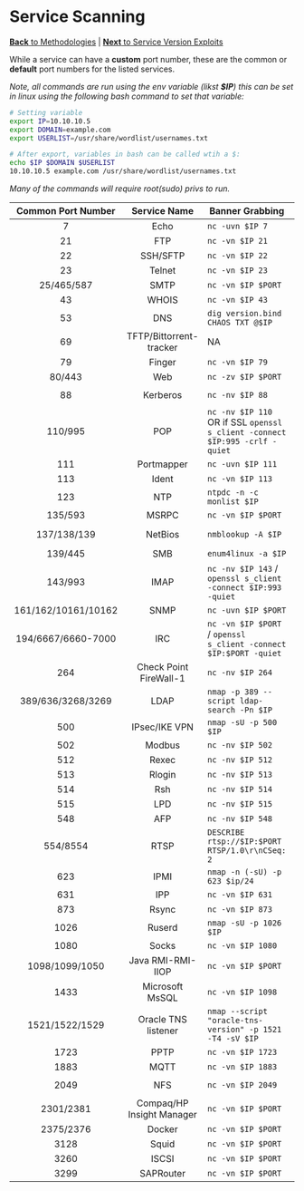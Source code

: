 # Service Scanning
[**Back** to Methodologies](/Methodology#methodologies) | [**Next** to Service Version Exploits](/Methodology/Network/Service_Version_Exploits.md#service-version-exploits)

While a service can have a **custom** port number, these are the common or **default** port numbers for the listed services.

*Note, all commands are run using the env variable (likst **$IP**) this can be set in linux using the following bash command to set that variable:*

```bash
# Setting variable
export IP=10.10.10.5
export DOMAIN=example.com
export USERLIST=/usr/share/wordlist/usernames.txt

# After export, variables in bash can be called wtih a $:
echo $IP $DOMAIN $USERLIST
10.10.10.5 example.com /usr/share/wordlist/usernames.txt
```

*Many of the commands will require root(sudo) privs to run.*

| Common Port Number | Service Name | Banner Grabbing | Basic enumeration |
| :-: | :-: | - | - |
| 7 | Echo | `nc -uvn $IP 7` | NA |
| 21 | FTP | `nc -vn $IP 21` | `nmap --script ftp-* -p 21 $IP` |
| 22 | SSH/SFTP| `nc -vn $IP 22` | `nmap -sC -sV --script ssh* -p 22 $IP` |
| 23 | Telnet| `nc -vn $IP 23` | `nmap -n -sV -Pn --script "*telnet* and safe" -p 23 $IP` |
| 25/465/587 | SMTP| `nc -vn $IP $PORT` | `nmap -p25 --script smtp-commands $IP` |
| 43 | WHOIS| `nc -vn $IP 43` | `whois -h $IP -p 43 "domain"` |
| 53 | DNS| `dig version.bind CHAOS TXT @$IP` | `nmap -n --script "(default and *dns*) or fcrdns or dns-srv-enum or dns-random-txid or dns-random-srcport" $IP` |
| 69 | TFTP/Bittorrent-tracker| NA | `nmap -n -Pn -sU -p69 -sV --script tftp-enum $IP` |
| 79 | Finger | `nc -vn $IP 79` | `finger @$IP` |
| 80/443 | Web | `nc -zv $IP $PORT` | Large Attack Surface, read Web section |
| 88 | Kerberos | `nc -nv $IP 88` | `nmap -p 88 --script=krb5-enum-users --script-args krb5-enum-users.realm="$Domain",userdb=$Userlist $IP` |
| 110/995 | POP | `nc -nv $IP 110` OR if SSL `openssl s_client -connect $IP:995 -crlf -quiet` | `nmap --script "pop* -sV -p $PORT $IP` |
| 111 | Portmapper | `nc -uvn $IP 111` | `rpcinfo $IP` `nmap -sSUC -p 111 $IP` |
| 113 | Ident | `nc -vn $IP 113` | `nmap -sC -sV -p 113 $IP` |
| 123 | NTP | `ntpdc -n -c monlist $IP` | `nmap -sU -sV --script "ntp* and (discovery or vuln) and not (dos or brute)" -p 123 $IP` |
| 135/593 | MSRPC | `nc -vn $IP $PORT` | `rpcdump.py -p $PORT $IP`(from impacket) |
| 137/138/139 | NetBios | `nmblookup -A $IP` | `nbtscan $IP/30` `nmap -sU -sV -T4 --script nbstat.nse -p 137 -Pn -n $IP` |
| 139/445 | SMB | `enum4linux -a $IP` | `nbtscan $IP` Huge attack surface, too many commands to list here |
| 143/993 | IMAP | `nc -nv $IP 143` / `openssl s_client -connect $IP:993 -quiet` | `msfconsole -q -x 'use auxiliary/scanner/imap/imap_version; set RHOSTS $IP; set RPORT 143; run; exit'` |
| 161/162/10161/10162 | SNMP | `nc -uvn $IP $PORT` | `nmap --script "snmp* and not snmp-brute" $IP` |
| 194/6667/6660-7000 | IRC | `nc -vn $IP $PORT` / `openssl s_client -connect $IP:$PORT -quiet` | `nmap -sV --script irc* -p $PORT $IP` |
| 264 | Check Point FireWall-1 | `nc -nv $IP 264` | ` printf '\x51\x00\x00\x00\x00\x00\x00\x21\x00\x00\x00\x0bsecuremote\x00'` | `nc -q 1 x.x.x.x 264 | grep -a CN | cut -c 2-` |
| 389/636/3268/3269 | LDAP | `nmap -p 389 --script ldap-search -Pn $IP` | `nmap -n -sV --script "ldap* and not brute" $IP` |
| 500 | IPsec/IKE VPN | `nmap -sU -p 500 $IP` | `ike-scan -M $IP` |
| 502 | Modbus | `nc -nv $IP 502` | `nmap --script modbus-discover -p 502 $IP` |
| 512 | Rexec | `nc -nv $IP 512` | `nmap -sC -sV -p 512` |
| 513 | Rlogin | `nc -nv $IP 513` | `apt-get install rsh-client;rlogin $IP $username` |
| 514 | Rsh | `nc -nv $IP 514` | `rsh $IP $command` |
| 515 | LPD | `nc -nv $IP 515` | `lpdprint.py $hostname $command` |
| 548 | AFP | `nc -nv $IP 548` | `nmap -sV --script "afp-* and not dos and not brute" -p 548 $IP` |
| 554/8554 | RTSP | `DESCRIBE rtsp://$IP:$PORT RTSP/1.0\r\nCSeq: 2` | `nmap -sV --script "rtsp-*" -p $PORT $IP` |
| 623 | IPMI | `nmap -n (-sU) -p 623 $ip/24` | `msfconsole;use auxiliary/scanner/ipmi/ipmi_version` |
| 631 | IPP | `nc -vn $IP 631` | `nmap -sC -sV -p 631 $IP` |
| 873 | Rsync | `nc -vn $IP 873` | `nmap -sV --script "rsync-list-modules" -p 873 $IP` |
| 1026 | Ruserd | `nmap -sU -p 1026 $IP` | `rusers -l $IP` |
| 1080 | Socks | `nc -vn $IP 1080` | `nmap -p 1080 --script socks-auth-info $IP` |
| 1098/1099/1050 | Java RMI-RMI-IIOP | `nc -vn $IP $PORT` | `rmg enum $IP $PORT` |
| 1433 | Microsoft MsSQL | `nc -vn $IP 1098` | `nmap --script ms-sql* -sV -p 1433 $IP` |
| 1521/1522/1529 | Oracle TNS listener | `nmap --script "oracle-tns-version" -p 1521 -T4 -sV $IP` | `tnscmd10g version -p 1521 -h $IP` |
| 1723 | PPTP | `nc -vn $IP 1723` | `nmap –Pn -sSV -p1723 $IP` |
| 1883 | MQTT | `nc -vn $IP 1883` | `nmap -sC -sV -p1883 $IP` |
| 2049 | NFS | `nc -vn $IP 2049` | `nmap --script=nfs-ls.nse,nfs-showmount.nse,nfs-statfs.nse -p 2049 $IP` |
| 2301/2381 | Compaq/HP Insight Manager | `nc -vn $IP $PORT` | `nmap -sC -sV -p$PORT $IP` |
| 2375/2376 | Docker | `nc -vn $IP $PORT` | `nmap -sV --script "docker-*" -p $PORT $IP` |
| 3128 | Squid | `nc -vn $IP $PORT` | `proxychains nmap -sT -n -p- localhost` |
| 3260 | ISCSI | `nc -vn $IP $PORT` | `nmap -sV --script=iscsi-info -p 3260 $IP` |
| 3299 | SAPRouter | `nc -vn $IP $PORT` | `msf> use auxiliary/scanner/sap/sap_service_discovery`|
